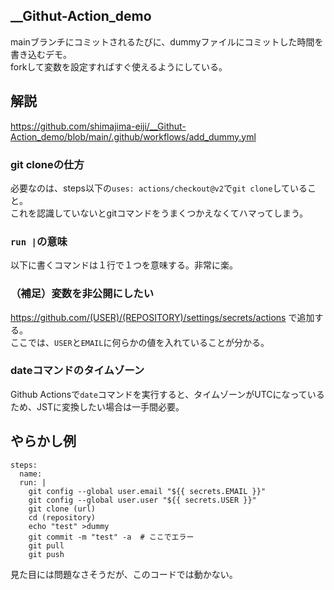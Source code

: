 ## __Githut-Action_demo
mainブランチにコミットされるたびに、dummyファイルにコミットした時間を書き込むデモ。  
forkして変数を設定すればすぐ使えるようにしている。

## 解説
https://github.com/shimajima-eiji/__Githut-Action_demo/blob/main/.github/workflows/add_dummy.yml

### git cloneの仕方
必要なのは、steps以下の`uses: actions/checkout@v2`で`git clone`していること。  
これを認識していないとgitコマンドをうまくつかえなくてハマってしまう。

### `run |`の意味
以下に書くコマンドは１行で１つを意味する。非常に楽。

### （補足）変数を非公開にしたい
https://github.com/(USER)/(REPOSITORY)/settings/secrets/actions で追加する。  
ここでは、`USER`と`EMAIL`に何らかの値を入れていることが分かる。

### dateコマンドのタイムゾーン
Github Actionsで`date`コマンドを実行すると、タイムゾーンがUTCになっているため、JSTに変換したい場合は一手間必要。

## やらかし例
```
steps:
  name: 
  run: |
    git config --global user.email "${{ secrets.EMAIL }}"
    git config --global user.user "${{ secrets.USER }}"
    git clone (url)
    cd (repository)
    echo "test" >dummy
    git commit -m "test" -a  # ここでエラー
    git pull
    git push
```

見た目には問題なさそうだが、このコードでは動かない。
